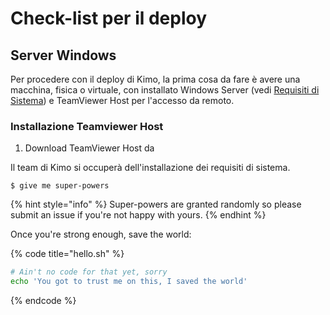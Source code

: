 # Check-list per il deploy

## Server Windows 

Per procedere con il deploy di Kimo, la prima cosa da fare è avere una macchina, fisica o virtuale, con installato Windows Server \(vedi [Requisiti di Sistema](requisiti-di-sistema.md)\) e TeamViewer Host per l'accesso da remoto.

### Installazione Teamviewer Host

1. Download TeamViewer Host da 

Il team di Kimo si occuperà dell'installazione dei requisiti di sistema.



```
$ give me super-powers
```

{% hint style="info" %}
 Super-powers are granted randomly so please submit an issue if you're not happy with yours.
{% endhint %}

Once you're strong enough, save the world:

{% code title="hello.sh" %}
```bash
# Ain't no code for that yet, sorry
echo 'You got to trust me on this, I saved the world'
```
{% endcode %}



